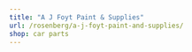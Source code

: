 ```yaml
---
title: "A J Foyt Paint & Supplies"
url: /rosenberg/a-j-foyt-paint-and-supplies/
shop: car parts
---
```

